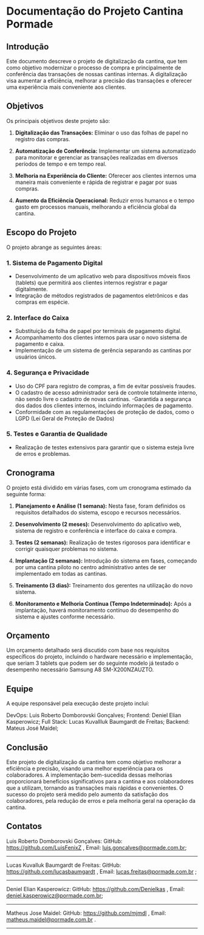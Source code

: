  # Documentação do Projeto Cantina Pormade

## Introdução

Este documento descreve o projeto de digitalização da cantina, que tem como objetivo modernizar o processo de compra e principalmente de conferência das transações de nossas cantinas internas. A digitalização visa aumentar a eficiência, melhorar a precisão das transações e oferecer uma experiência mais conveniente aos clientes.

## Objetivos

Os principais objetivos deste projeto são:

1. **Digitalização das Transações:** Eliminar o uso das folhas de papel no registro das compras.

2. **Automatização de Conferência:** Implementar um sistema automatizado para monitorar e gerenciar as transações realizadas em diversos períodos de tempo e em tempo real.

3. **Melhoria na Experiência do Cliente:** Oferecer aos clientes internos uma maneira mais conveniente e rápida de registrar e pagar por suas compras.

4. **Aumento da Eficiência Operacional:** Reduzir erros humanos e o tempo gasto em processos manuais, melhorando a eficiência global da cantina.

## Escopo do Projeto

O projeto abrange as seguintes áreas:

### 1. Sistema de Pagamento Digital

- Desenvolvimento de um aplicativo web para dispositivos móveis fixos (tablets) que permitirá aos clientes internos registrar e pagar digitalmente.
- Integração de métodos registrados de pagamentos eletrônicos e das compras em espécie. 

### 2. Interface do Caixa

- Substituição da folha de papel por terminais de pagamento digital.
- Acompanhamento dos clientes internos para usar o novo sistema de pagamento e caixa.
- Implementação de um sistema de gerência separando as cantinas por usuários únicos.

### 4. Segurança e Privacidade

- Uso do CPF para registro de compras, a fim de evitar possíveis fraudes.
- O cadastro de acesso administrador será de controle totalmente interno, não sendo livre o cadastro de novas cantinas. 
-Garantida a segurança dos dados dos clientes internos, incluindo informações de pagamento.
- Conformidade com as regulamentações de proteção de dados, como o LGPD (Lei Geral de Proteção de Dados)

### 5. Testes e Garantia de Qualidade

- Realização de testes extensivos para garantir que o sistema esteja livre de erros e problemas.

## Cronograma

O projeto está dividido em várias fases, com um cronograma estimado da seguinte forma:

1. **Planejamento e Análise (1 semana):** Nesta fase, foram definidos os requisitos detalhados do sistema, escopo e recursos necessários.

2. **Desenvolvimento (2 meses):** Desenvolvimento do aplicativo web, sistema de registro e conferência e interface do caixa e compra.

3. **Testes (2 semanas):** Realização de testes rigorosos para identificar e corrigir quaisquer problemas no sistema.

4. **Implantação (2 semanas):** Introdução do sistema em fases, começando por uma cantina piloto no centro administrativo antes de ser implementado em todas as cantinas.

5. **Treinamento (3 dias):** Treinamento dos gerentes na utilização do novo sistema.

6. **Monitoramento e Melhoria Contínua (Tempo Indeterminado):** Após a implantação, haverá monitoramento contínuo do desempenho do sistema e ajustes conforme necessário.

## Orçamento

Um orçamento detalhado será discutido com base nos requisitos específicos do projeto, incluindo o hardware necessário e implementação, que seriam 3 tablets que podem ser do seguinte modelo já testado o desempenho necessário Samsung A8 SM-X200NZAUZTO.

## Equipe

A equipe responsável pela execução deste projeto incluí:

DevOps: Luis Roberto Domborovski Gonçalves;
Frontend: Deniel Elian Kasperowicz;
Full Stack: Lucas Kuvallluk Baumgardt de Freitas;
Backend: Mateus José Maidel;





## Conclusão

Este projeto de digitalização da cantina tem como objetivo melhorar a eficiência e precisão, visando uma melhor experiência para os colaboradores. A implementação bem-sucedida dessas melhorias proporcionará benefícios significativos para a cantina e aos colaboradores que a utilizam, tornando as transações mais rápidas e convenientes. O sucesso do projeto será medido pelo aumento da satisfação dos colaboradores, pela redução de erros e pela melhoria geral na operação da cantina.

## Contatos

Luis Roberto Domborovski Gonçalves:
GitHub: https://github.com/LuisFenixZ ,
Email: luis.goncalves@pormade.com.br;
_______________________________________________
Lucas Kuvalluk Baumgardt de Freitas:
GitHub: https://github.com/lucasbaumgardt ,
Email: lucas.freitas@pormade.com.br ;
_______________________________________________
Deniel Elian Kasperowicz:
GitHub: https://github.com/Denielkas ,
Email: deniel.kasperowicz@pormade.com.br;
_______________________________________________
Matheus Jose Maidel:
GitHub: https://github.com/mjmdl ,
Email: matheus.maidel@pormade.com.br .
_______________________________________________
